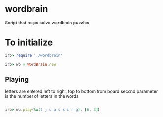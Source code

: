 # wordbrain
Script that helps solve wordbrain puzzles

# To initialize

```ruby
irb> require './wordbrain'

irb> wb = WordBrain.new
```

## Playing
letters are entered left to right, top to bottom from board
second parameter is the number of letters in the words

```ruby

irb> wb.play(%w(t j u a s s i r g), [6, 3])

```

